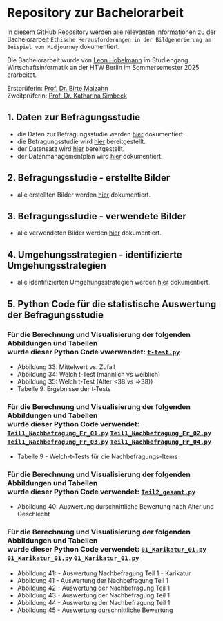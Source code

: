 # Repository zur Bachelorarbeit

 In diesem GitHub Repository werden alle relevanten Informationen zu der Bachelorarbeit `Ethische Herausforderungen in der Bildgenerierung am Beispiel von Midjourney` dokumentiert.

Die Bachelorarbeit wurde von [Leon Hobelmann](mailto:leon.hobelmann@student.htw-berlin.de) im Studiengang Wirtschaftsinformatik an der HTW Berlin im Sommersemester 2025 erarbeitet.

Erstprüferin: [Prof. Dr. Birte Malzahn](https://www.htw-berlin.de/hochschule/personen/person/?eid=8589)<br>
Zweitprüferin: [Prof. Dr. Katharina Simbeck](https://www.htw-berlin.de/hochschule/personen/person/?eid=9862)


## 1. Daten zur Befragungsstudie

* die Daten zur Befragungsstudie werden [hier]() dokumentiert.
* die Befragungsstudie wird [hier](https://github.com/LeonHobelmann/bachelorarbeit/blob/main/Druck_Umfrage-verkleinert.pdf) bereitgestellt. 
* der Datensatz wird [hier]() bereitgestellt.
* der Datenmanagementplan wird [hier]() dokumentiert.

## 2. Befragungsstudie - erstellte Bilder
* alle erstellten Bilder werden [hier](https://github.com/LeonHobelmann/bachelorarbeit/blob/main/erstelle_bilder.md) dokumentiert.

## 3. Befragungsstudie - verwendete Bilder
* alle verwendeten Bilder werden [hier](https://github.com/LeonHobelmann/bachelorarbeit/blob/main/verwendete_bilder.md) dokumentiert.

## 4. Umgehungsstrategien - identifizierte Umgehungsstrategien
* alle identifizierten Umgehungsstrategien werden [hier](https://github.com/LeonHobelmann/bachelorarbeit/blob/main/Umgehungsstrategien.md) dokumentiert.


## 5. Python Code für die statistische Auswertung der Befragungsstudie
### Für die Berechnung und Visualisierung der folgenden Abbildungen und Tabellen<br> wurde dieser Python Code vwerwendet: [`t-test.py`](https://github.com/LeonHobelmann/bachelorarbeit/blob/main/t-tests.py) 
* Abbildung 33: Mittelwert vs. Zufall
* Abbildung 34: Welch t-Test (männlich vs weiblich)
* Abbildung 35: Welch t-Test (Alter <38 vs =>38))
* Tabelle 9: Ergebnisse der t-Tests
### Für die Berechnung und Visualisierung der folgenden Abbildungen und Tabellen<br> wurde dieser Python Code verwendet: [`Teil1_Nachbefragung_Fr_01.py`](https://github.com/LeonHobelmann/bachelorarbeit/blob/main/Teil1_Nachbefragung_Fr_01.py) [`Teil1_Nachbefragung_Fr_02.py`](https://github.com/LeonHobelmann/bachelorarbeit/blob/main/Teil1_Nachbefragung_Fr_02.py)  [`Teil1_Nachbefragung_Fr_03.py`](https://github.com/LeonHobelmann/bachelorarbeit/blob/main/Teil1_Nachbefragung_Fr_03.py) [`Teil1_Nachbefragung_Fr_04.py`](https://github.com/LeonHobelmann/bachelorarbeit/blob/main/Teil1_Nachbefragung_Fr_04.py)
* Tabelle 9 - Welch-t-Tests für die Nachbefragungs-Items
### Für die Berechnung und Visualisierung der folgenden Abbildungen und Tabellen<br> wurde dieser Python Code verwendet: [`Teil2_gesamt.py`](https://github.com/LeonHobelmann/bachelorarbeit/blob/main/Teil2_gesamt.py)
* Abbildung 40: Auswertung durschnittliche Bewertung nach Alter und Geschlecht
### Für die Berechnung und Visualisierung der folgenden Abbildungen und Tabellen<br> wurde dieser Python Code verwendet: [`01_Karikatur_01.py`]() [`01_Karikatur_01.py`]() [`01_Karikatur_01.py`]()
* Abbildung 41: - Auswertung Nachbefragung Teil 1 - Karikatur
* Abbildung 41 - Auswertung der Nachbefragung Teil 1
* Abbildung 42 - Auswertung der Nachbefragung Teil 1
* Abbildung 43 - Auswertung der Nachbefragung Teil 1
* Abbildung 44 - Auswertung der Nachbefragung Teil 1
* Abbildung 45 - Auswertung durschnittliche Bewertung

